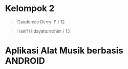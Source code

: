 # Kelompok 2 
 > Gaudensio Derryl P / 12
 
 > Hanif Hidayatturrohim / 13
# Aplikasi Alat Musik berbasis ANDROID
